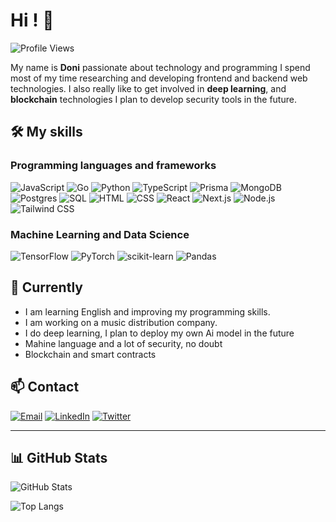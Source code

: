 # Hi ! 👋

![Profile Views](https://komarev.com/ghpvc/?username=DoniLite&color=blue)

My name is **Doni** passionate about technology and programming I spend most of my time researching and developing frontend and backend web technologies. I also really like to get involved in **deep learning**, and **blockchain** technologies I plan to develop security tools in the future.

## 🛠️ My skills

### Programming languages ​​and frameworks
![JavaScript](https://img.shields.io/badge/JavaScript-000?style=for-the-badge&logo=javascript)
![Go](https://img.shields.io/badge/Go-000?style=for-the-badge&logo=go)
![Python](https://img.shields.io/badge/Python-000?style=for-the-badge&logo=python)
![TypeScript](https://img.shields.io/badge/TypeScript-000?style=for-the-badge&logo=typescript)
![Prisma](https://img.shields.io/badge/Prisma-000?style=for-the-badge&logo=prisma)
![MongoDB](https://img.shields.io/badge/MongoDB-000?style=for-the-badge&logo=mongodb)
![Postgres](https://img.shields.io/badge/Postgres-000?style=for-the-badge&logo=postgresql)
![SQL](https://img.shields.io/badge/SQL-000?style=for-the-badge&logo=sqlite)
![HTML](https://img.shields.io/badge/HTML5-000?style=for-the-badge&logo=html5)
![CSS](https://img.shields.io/badge/CSS3-000?style=for-the-badge&logo=css3)
![React](https://img.shields.io/badge/React-000?style=for-the-badge&logo=react)
![Next.js](https://img.shields.io/badge/Next.js-000?style=for-the-badge&logo=next.js)
![Node.js](https://img.shields.io/badge/Node.js-000?style=for-the-badge&logo=node.js)
![Tailwind CSS](https://img.shields.io/badge/Tailwind%20CSS-000?style=for-the-badge&logo=tailwind-css)

### Machine Learning and Data Science
![TensorFlow](https://img.shields.io/badge/TensorFlow-000?style=for-the-badge&logo=tensorflow)
![PyTorch](https://img.shields.io/badge/PyTorch-000?style=for-the-badge&logo=pytorch)
![scikit-learn](https://img.shields.io/badge/scikit--learn-000?style=for-the-badge&logo=scikit-learn)
![Pandas](https://img.shields.io/badge/Pandas-000?style=for-the-badge&logo=pandas)

## 🌱 Currently

- I am learning English and improving my programming skills.
- I am working on a music distribution company.
- I do deep learning, I plan to deploy my own Ai model in the future
- Mahine language and a lot of security, no doubt
- Blockchain and smart contracts

## 📫 Contact

[![Email](https://img.shields.io/badge/Email-000?style=for-the-badge&logo=gmail)](mailto:yaomessan13@outlook.com)
[![LinkedIn](https://img.shields.io/badge/LinkedIn-000?style=for-the-badge&logo=linkedin)](https://www.linkedin.com/in/donilite113/)
[![Twitter](https://img.shields.io/badge/Twitter-000?style=for-the-badge&logo=twitter)](https://x.com/ghost_spyco)

---

## 📊 GitHub Stats

![GitHub Stats](https://github-readme-stats.vercel.app/api?username=DoniLite&show_icons=true&theme=radical)

![Top Langs](https://github-readme-stats.vercel.app/api/top-langs/?username=DoniLite&layout=compact&theme=radical)

